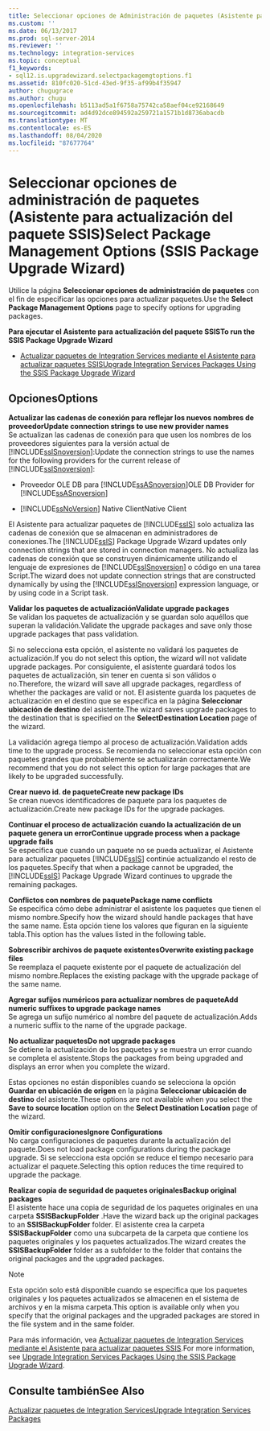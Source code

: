```yaml
---
title: Seleccionar opciones de Administración de paquetes (Asistente para actualización del paquete SSIS) | Microsoft Docs
ms.custom: ''
ms.date: 06/13/2017
ms.prod: sql-server-2014
ms.reviewer: ''
ms.technology: integration-services
ms.topic: conceptual
f1_keywords:
- sql12.is.upgradewizard.selectpackagemgtoptions.f1
ms.assetid: 810fc020-51cd-43ed-9f35-af99b4f35947
author: chugugrace
ms.author: chugu
ms.openlocfilehash: b5113ad5a1f6758a75742ca58aef04ce92168649
ms.sourcegitcommit: ad4d92dce894592a259721a1571b1d8736abacdb
ms.translationtype: MT
ms.contentlocale: es-ES
ms.lasthandoff: 08/04/2020
ms.locfileid: "87677764"
---
```

# <a name="select-package-management-options-ssis-package-upgrade-wizard"></a><span data-ttu-id="82f21-102">Seleccionar opciones de administración de paquetes (Asistente para actualización del paquete SSIS)</span><span class="sxs-lookup"><span data-stu-id="82f21-102">Select Package Management Options (SSIS Package Upgrade Wizard)</span></span>
  <span data-ttu-id="82f21-103">Utilice la página **Seleccionar opciones de administración de paquetes** con el fin de especificar las opciones para actualizar paquetes.</span><span class="sxs-lookup"><span data-stu-id="82f21-103">Use the **Select Package Management Options** page to specify options for upgrading packages.</span></span>  
  
 <span data-ttu-id="82f21-104">**Para ejecutar el Asistente para actualización del paquete SSIS**</span><span class="sxs-lookup"><span data-stu-id="82f21-104">**To run the SSIS Package Upgrade Wizard**</span></span>  
  
-   [<span data-ttu-id="82f21-105">Actualizar paquetes de Integration Services mediante el Asistente para actualizar paquetes SSIS</span><span class="sxs-lookup"><span data-stu-id="82f21-105">Upgrade Integration Services Packages Using the SSIS Package Upgrade Wizard</span></span>](install-windows/upgrade-integration-services-packages-using-the-ssis-package-upgrade-wizard.md)  
  
## <a name="options"></a><span data-ttu-id="82f21-106">Opciones</span><span class="sxs-lookup"><span data-stu-id="82f21-106">Options</span></span>  
 <span data-ttu-id="82f21-107">**Actualizar las cadenas de conexión para reflejar los nuevos nombres de proveedor**</span><span class="sxs-lookup"><span data-stu-id="82f21-107">**Update connection strings to use new provider names**</span></span>  
 <span data-ttu-id="82f21-108">Se actualizan las cadenas de conexión para que usen los nombres de los proveedores siguientes para la versión actual de [!INCLUDE[ssISnoversion](../includes/ssisnoversion-md.md)]:</span><span class="sxs-lookup"><span data-stu-id="82f21-108">Update the connection strings to use the names for the following providers for the current release of [!INCLUDE[ssISnoversion](../includes/ssisnoversion-md.md)]:</span></span>  
  
-   <span data-ttu-id="82f21-109">Proveedor OLE DB para [!INCLUDE[ssASnoversion](../includes/ssasnoversion-md.md)]</span><span class="sxs-lookup"><span data-stu-id="82f21-109">OLE DB Provider for [!INCLUDE[ssASnoversion](../includes/ssasnoversion-md.md)]</span></span>  
  
-   [!INCLUDE[ssNoVersion](../includes/ssnoversion-md.md)] <span data-ttu-id="82f21-110">Native Client</span><span class="sxs-lookup"><span data-stu-id="82f21-110">Native Client</span></span>  
  
 <span data-ttu-id="82f21-111">El Asistente para actualizar paquetes de [!INCLUDE[ssIS](../includes/ssis-md.md)] solo actualiza las cadenas de conexión que se almacenan en administradores de conexiones.</span><span class="sxs-lookup"><span data-stu-id="82f21-111">The [!INCLUDE[ssIS](../includes/ssis-md.md)] Package Upgrade Wizard updates only connection strings that are stored in connection managers.</span></span> <span data-ttu-id="82f21-112">No actualiza las cadenas de conexión que se construyen dinámicamente utilizando el lenguaje de expresiones de [!INCLUDE[ssISnoversion](../includes/ssisnoversion-md.md)] o código en una tarea Script.</span><span class="sxs-lookup"><span data-stu-id="82f21-112">The wizard does not update connection strings that are constructed dynamically by using the [!INCLUDE[ssISnoversion](../includes/ssisnoversion-md.md)] expression language, or by using code in a Script task.</span></span>  
  
 <span data-ttu-id="82f21-113">**Validar los paquetes de actualización**</span><span class="sxs-lookup"><span data-stu-id="82f21-113">**Validate upgrade packages**</span></span>  
 <span data-ttu-id="82f21-114">Se validan los paquetes de actualización y se guardan solo aquéllos que superan la validación.</span><span class="sxs-lookup"><span data-stu-id="82f21-114">Validate the upgrade packages and save only those upgrade packages that pass validation.</span></span>  
  
 <span data-ttu-id="82f21-115">Si no selecciona esta opción, el asistente no validará los paquetes de actualización.</span><span class="sxs-lookup"><span data-stu-id="82f21-115">If you do not select this option, the wizard will not validate upgrade packages.</span></span> <span data-ttu-id="82f21-116">Por consiguiente, el asistente guardará todos los paquetes de actualización, sin tener en cuenta si son válidos o no.</span><span class="sxs-lookup"><span data-stu-id="82f21-116">Therefore, the wizard will save all upgrade packages, regardless of whether the packages are valid or not.</span></span> <span data-ttu-id="82f21-117">El asistente guarda los paquetes de actualización en el destino que se especifica en la página **Seleccionar ubicación de destino** del asistente.</span><span class="sxs-lookup"><span data-stu-id="82f21-117">The wizard saves upgrade packages to the destination that is specified on the **SelectDestination Location** page of the wizard.</span></span>  
  
 <span data-ttu-id="82f21-118">La validación agrega tiempo al proceso de actualización.</span><span class="sxs-lookup"><span data-stu-id="82f21-118">Validation adds time to the upgrade process.</span></span> <span data-ttu-id="82f21-119">Se recomienda no seleccionar esta opción con paquetes grandes que probablemente se actualizarán correctamente.</span><span class="sxs-lookup"><span data-stu-id="82f21-119">We recommend that you do not select this option for large packages that are likely to be upgraded successfully.</span></span>  
  
 <span data-ttu-id="82f21-120">**Crear nuevo id. de paquete**</span><span class="sxs-lookup"><span data-stu-id="82f21-120">**Create new package IDs**</span></span>  
 <span data-ttu-id="82f21-121">Se crean nuevos identificadores de paquete para los paquetes de actualización.</span><span class="sxs-lookup"><span data-stu-id="82f21-121">Create new package IDs for the upgrade packages.</span></span>  
  
 <span data-ttu-id="82f21-122">**Continuar el proceso de actualización cuando la actualización de un paquete genera un error**</span><span class="sxs-lookup"><span data-stu-id="82f21-122">**Continue upgrade process when a package upgrade fails**</span></span>  
 <span data-ttu-id="82f21-123">Se especifica que cuando un paquete no se pueda actualizar, el Asistente para actualizar paquetes [!INCLUDE[ssIS](../includes/ssis-md.md)] continúe actualizando el resto de los paquetes.</span><span class="sxs-lookup"><span data-stu-id="82f21-123">Specify that when a package cannot be upgraded, the [!INCLUDE[ssIS](../includes/ssis-md.md)] Package Upgrade Wizard continues to upgrade the remaining packages.</span></span>  
  
 <span data-ttu-id="82f21-124">**Conflictos con nombres de paquete**</span><span class="sxs-lookup"><span data-stu-id="82f21-124">**Package name conflicts**</span></span>  
 <span data-ttu-id="82f21-125">Se especifica cómo debe administrar el asistente los paquetes que tienen el mismo nombre.</span><span class="sxs-lookup"><span data-stu-id="82f21-125">Specify how the wizard should handle packages that have the same name.</span></span> <span data-ttu-id="82f21-126">Esta opción tiene los valores que figuran en la siguiente tabla.</span><span class="sxs-lookup"><span data-stu-id="82f21-126">This option has the values listed in the following table.</span></span>  
  
 <span data-ttu-id="82f21-127">**Sobrescribir archivos de paquete existentes**</span><span class="sxs-lookup"><span data-stu-id="82f21-127">**Overwrite existing package files**</span></span>  
 <span data-ttu-id="82f21-128">Se reemplaza el paquete existente por el paquete de actualización del mismo nombre.</span><span class="sxs-lookup"><span data-stu-id="82f21-128">Replaces the existing package with the upgrade package of the same name.</span></span>  
  
 <span data-ttu-id="82f21-129">**Agregar sufijos numéricos para actualizar nombres de paquete**</span><span class="sxs-lookup"><span data-stu-id="82f21-129">**Add numeric suffixes to upgrade package names**</span></span>  
 <span data-ttu-id="82f21-130">Se agrega un sufijo numérico al nombre del paquete de actualización.</span><span class="sxs-lookup"><span data-stu-id="82f21-130">Adds a numeric suffix to the name of the upgrade package.</span></span>  
  
 <span data-ttu-id="82f21-131">**No actualizar paquetes**</span><span class="sxs-lookup"><span data-stu-id="82f21-131">**Do not upgrade packages**</span></span>  
 <span data-ttu-id="82f21-132">Se detiene la actualización de los paquetes y se muestra un error cuando se completa el asistente.</span><span class="sxs-lookup"><span data-stu-id="82f21-132">Stops the packages from being upgraded and displays an error when you complete the wizard.</span></span>  
  
 <span data-ttu-id="82f21-133">Estas opciones no están disponibles cuando se selecciona la opción **Guardar en ubicación de origen** en la página **Seleccionar ubicación de destino** del asistente.</span><span class="sxs-lookup"><span data-stu-id="82f21-133">These options are not available when you select the **Save to source location** option on the **Select Destination Location** page of the wizard.</span></span>  
  
 <span data-ttu-id="82f21-134">**Omitir configuraciones**</span><span class="sxs-lookup"><span data-stu-id="82f21-134">**Ignore Configurations**</span></span>  
 <span data-ttu-id="82f21-135">No carga configuraciones de paquetes durante la actualización del paquete.</span><span class="sxs-lookup"><span data-stu-id="82f21-135">Does not load package configurations during the package upgrade.</span></span> <span data-ttu-id="82f21-136">Si se selecciona esta opción se reduce el tiempo necesario para actualizar el paquete.</span><span class="sxs-lookup"><span data-stu-id="82f21-136">Selecting this option reduces the time required to upgrade the package.</span></span>  
  
 <span data-ttu-id="82f21-137">**Realizar copia de seguridad de paquetes originales**</span><span class="sxs-lookup"><span data-stu-id="82f21-137">**Backup original packages**</span></span>  
 <span data-ttu-id="82f21-138">El asistente hace una copia de seguridad de los paquetes originales en una carpeta **SSISBackupFolder** .</span><span class="sxs-lookup"><span data-stu-id="82f21-138">Have the wizard back up the original packages to an **SSISBackupFolder** folder.</span></span> <span data-ttu-id="82f21-139">El asistente crea la carpeta **SSISBackupFolder** como una subcarpeta de la carpeta que contiene los paquetes originales y los paquetes actualizados.</span><span class="sxs-lookup"><span data-stu-id="82f21-139">The wizard creates the **SSISBackupFolder** folder as a subfolder to the folder that contains the original packages and the upgraded packages.</span></span>  
  
> [!NOTE]  
>  <span data-ttu-id="82f21-140">Esta opción solo está disponible cuando se especifica que los paquetes originales y los paquetes actualizados se almacenen en el sistema de archivos y en la misma carpeta.</span><span class="sxs-lookup"><span data-stu-id="82f21-140">This option is available only when you specify that the original packages and the upgraded packages are stored in the file system and in the same folder.</span></span>  
  
 <span data-ttu-id="82f21-141">Para más información, vea [Actualizar paquetes de Integration Services mediante el Asistente para actualizar paquetes SSIS](install-windows/upgrade-integration-services-packages-using-the-ssis-package-upgrade-wizard.md).</span><span class="sxs-lookup"><span data-stu-id="82f21-141">For more information, see [Upgrade Integration Services Packages Using the SSIS Package Upgrade Wizard](install-windows/upgrade-integration-services-packages-using-the-ssis-package-upgrade-wizard.md).</span></span>  
  
## <a name="see-also"></a><span data-ttu-id="82f21-142">Consulte también</span><span class="sxs-lookup"><span data-stu-id="82f21-142">See Also</span></span>  
 [<span data-ttu-id="82f21-143">Actualizar paquetes de Integration Services</span><span class="sxs-lookup"><span data-stu-id="82f21-143">Upgrade Integration Services Packages</span></span>](install-windows/upgrade-integration-services-packages.md)  
  
  
